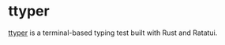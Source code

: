 # ttyper

[ttyper](https://github.com/max-niederman/ttyper) is a terminal-based typing test built with Rust and Ratatui.
